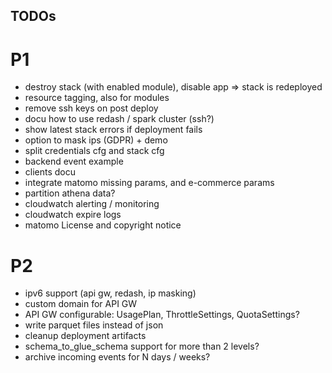 TODOs
-----

# P1
- destroy stack (with enabled module), disable app => stack is redeployed
- resource tagging, also for modules
- remove ssh keys on post deploy
- docu how to use redash / spark cluster (ssh?)
- show latest stack errors if deployment fails
- option to mask ips (GDPR) + demo
- split credentials cfg and stack cfg
- backend event example 
- clients docu
- integrate matomo missing params, and e-commerce params
- partition athena data?
- cloudwatch alerting / monitoring
- cloudwatch expire logs
- matomo License and copyright notice 

# P2
- ipv6 support (api gw, redash, ip masking)
- custom domain for API GW
- API GW configurable: UsagePlan, ThrottleSettings, QuotaSettings?
- write parquet files instead of json
- cleanup deployment artifacts
- schema_to_glue_schema support for more than 2 levels? 
- archive incoming events for N days / weeks?


